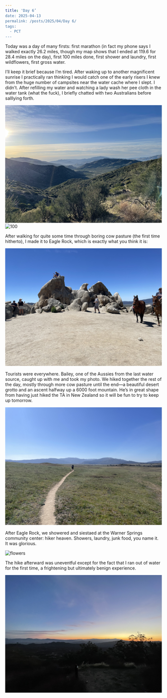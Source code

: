 ```yaml
---
title: 'Day 6’
date: 2025-04-13
permalink: /posts/2025/04/Day 6/
tags:
  - PCT
---
```


Today was a day of many firsts: first marathon (in fact my phone says I walked exactly 26.2 miles, though my map shows that I ended at 119.6 for 28.4 miles on the day), first 100 miles done, first shower and laundry, first wildflowers, first gross water. 

I’ll keep it brief because I’m tired.  After waking up to another magnificent sunrise I practically ran thinking I would catch one of the early risers I knew from the huge number of campsites near the water cache where I slept. I didn’t. After refilling my water and watching a lady wash her pee cloth in the water tank (what the fuck), I briefly chatted with two Australians before salllying forth.

![pretty](/images/IMG_4474.jpeg)
![100](/images/IMG_4477.jpeg)

After walking for quite some time through boring cow pasture (the first time hitherto), I made it to Eagle Rock, which is exactly what you think it is:

![eagle](/images/IMG_4481.jpeg)

Tourists were everywhere. Bailey, one of the Aussies from the last water source, caught up with me and took my photo. We hiked together the rest of the day, mostly through more cow pasture until the end—a beautiful desert grotto and an ascent halfway up a 6000 foot mountain. He’s in great shape from having just hiked the TA in New Zealand so it will be fun to try to keep up tomorrow.

![pasture](/images/IMG_4483.jpeg)

After Eagle Rock, we showered and siestaed at the Warner Springs community center: hiker heaven. Showers, laundry, junk food, you name it. It was glorious. 

![flowers](/images/IMG_4480.jpeg)

The hike afterward was uneventful except for the fact that I ran out of water for the first time, a frightening but ultimately benign experience. 

![subset](/images/IMG_4485.jpeg)
